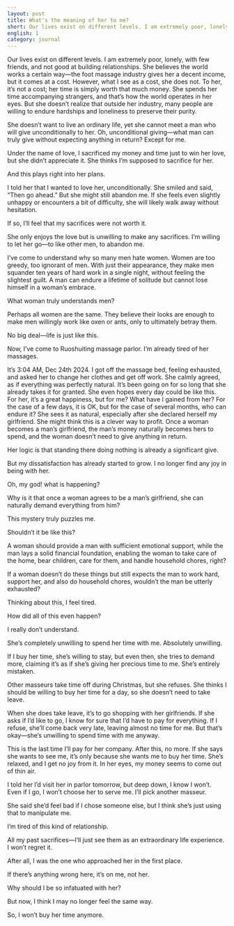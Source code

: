 ```yaml
---
layout: post
title: What's the meaning of her to me?
short: Our lives exist on different levels. I am extremely poor, lonely, with few friends, and not good at building relationships
english: 1
category: journal
---
```


Our lives exist on different levels. I am extremely poor, lonely, with few friends, and not good at building relationships. She believes the world works a certain way—the foot massage industry gives her a decent income, but it comes at a cost. However, what I see as a cost, she does not. To her, it’s not a cost; her time is simply worth that much money. She spends her time accompanying strangers, and that’s how the world operates in her eyes. But she doesn’t realize that outside her industry, many people are willing to endure hardships and loneliness to preserve their purity.

She doesn’t want to live an ordinary life, yet she cannot meet a man who will give unconditionally to her. Oh, unconditional giving—what man can truly give without expecting anything in return? Except for me.  

Under the name of love, I sacrificed my money and time just to win her love, but she didn’t appreciate it. She thinks I’m supposed to sacrifice for her.  

And this plays right into her plans.  

I told her that I wanted to love her, unconditionally. She smiled and said, “Then go ahead.” But she might still abandon me. If she feels even slightly unhappy or encounters a bit of difficulty, she will likely walk away without hesitation.  

If so, I’ll feel that my sacrifices were not worth it.  

She only enjoys the love but is unwilling to make any sacrifices. I’m willing to let her go—to like other men, to abandon me.  

I’ve come to understand why so many men hate women. Women are too greedy, too ignorant of men. With just their appearance, they make men squander ten years of hard work in a single night, without feeling the slightest guilt. A man can endure a lifetime of solitude but cannot lose himself in a woman’s embrace.  

What woman truly understands men?  

Perhaps all women are the same. They believe their looks are enough to make men willingly work like oxen or ants, only to ultimately betray them.  

No big deal—life is just like this.  

Now, I’ve come to Ruoshuiting massage parlor. I’m already tired of her massages.  

It’s 3:04 AM, Dec 24th 2024. I got off the massage bed, feeling exhausted, and asked her to change her clothes and get off work. She calmly agreed, as if everything was perfectly natural. It’s been going on for so long that she already takes it for granted. She even hopes every day could be like this. For her, it’s a great happiness, but for me? What have I gained from her? For the case of a few days, it is OK, but for the case of several months, who can endure it? She sees it as natural, especially after she declared herself my girlfriend. She might think this is a clever way to profit. Once a woman becomes a man’s girlfriend, the man’s money naturally becomes hers to spend, and the woman doesn’t need to give anything in return.  

Her logic is that standing there doing nothing is already a significant give.  

But my dissatisfaction has already started to grow. I no longer find any joy in being with her.  

Oh, my god! what is happening?  

Why is it that once a woman agrees to be a man’s girlfriend, she can naturally demand everything from him?  

This mystery truly puzzles me.  

Shouldn’t it be like this?  

A woman should provide a man with sufficient emotional support, while the man lays a solid financial foundation, enabling the woman to take care of the home, bear children, care for them, and handle household chores, right?  

If a woman doesn’t do these things but still expects the man to work hard, support her, and also do household chores, wouldn’t the man be utterly exhausted?  

Thinking about this, I feel tired.  

How did all of this even happen?  

I really don’t understand.  

She’s completely unwilling to spend her time with me. Absolutely unwilling.  

If I buy her time, she’s willing to stay, but even then, she tries to demand more, claiming it’s as if she’s giving her precious time to me. She’s entirely mistaken.  

Other masseurs take time off during Christmas, but she refuses. She thinks I should be willing to buy her time for a day, so she doesn’t need to take leave.  

When she does take leave, it’s to go shopping with her girlfriends. If she asks if I’d like to go, I know for sure that I’d have to pay for everything. If I refuse, she’ll come back very late, leaving almost no time for me. But that’s okay—she’s unwilling to spend time with me anyway.  

This is the last time I’ll pay for her company. After this, no more. If she says she wants to see me, it’s only because she wants me to buy her time. She’s relaxed, and I get no joy from it. In her eyes, my money seems to come out of thin air.  

I told her I’d visit her in parlor tomorrow, but deep down, I know I won’t. Even if I go, I won’t choose her to serve me. I’ll pick another masseur.  

She said she’d feel bad if I chose someone else, but I think she’s just using that to manipulate me.  

I’m tired of this kind of relationship.  

All my past sacrifices—I’ll just see them as an extraordinary life experience. I won’t regret it.  

After all, I was the one who approached her in the first place.  

If there’s anything wrong here, it’s on me, not her.  

Why should I be so infatuated with her?  

But now, I think I may no longer feel the same way.  

So, I won’t buy her time anymore.  